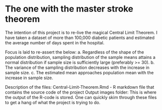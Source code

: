 # The one with the master stroke theorem
The intention of this project is to re-live the magical Central Limit Theorem.
I have taken a dataset of more than 100,000 diabetic patients and estimated the average number of days spent in the hospital.

Focus is laid to re-assert the below:
a. Regardless of the shape of the population distribution, sampling distribution of the sample means attains a normal distribution if sample size is sufficiently large (preferably >= 30).
b. The variance of the sampling distribution decreases with the increase in sample size.
c. The estimated mean approaches population mean with the increase in sample size.

Description of the files:
Central-Limit-Theorem.Rmd - R markdown file that contains the source code of the project
Output images folder: This is where the output of the R-code is stored. One can quickly skim through these files to get a hang of what the project is trying to do.
